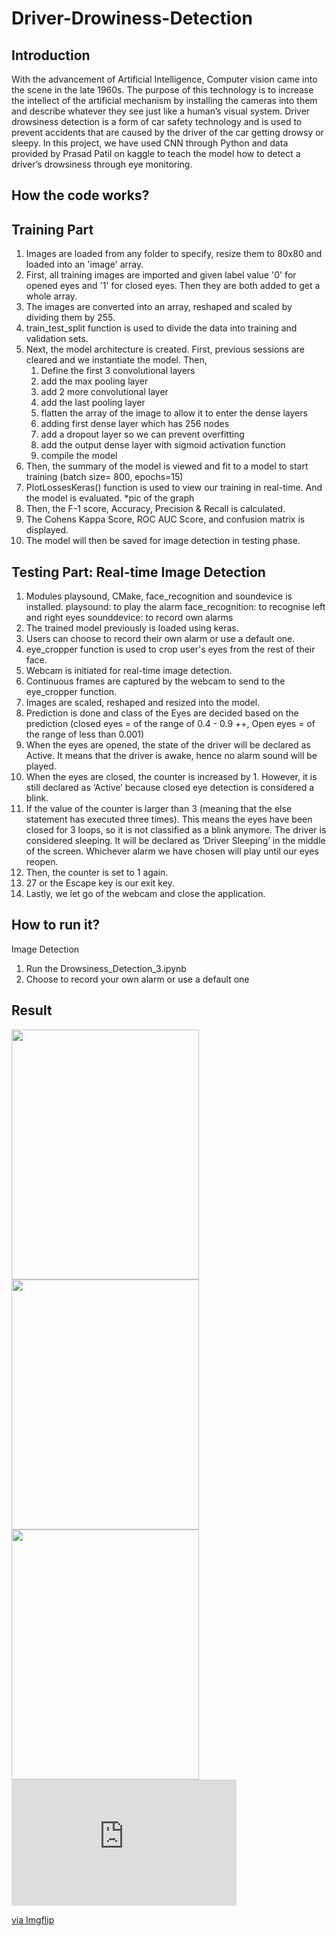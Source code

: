 # Driver-Drowiness-Detection

## Introduction

With the advancement of Artificial Intelligence, Computer vision came into the scene in the late 1960s. The purpose of this technology is to increase the intellect of the artificial mechanism by installing the cameras  into  them  and describe  whatever  they  see just  like  a human’s  visual  system. 
Driver drowsiness detection is a form of car safety technology and is used to prevent accidents that are caused by the driver of the car getting drowsy or sleepy. In this project, we have used CNN through Python and data provided by Prasad Patil on kaggle to teach the model how to detect a driver’s drowsiness through eye monitoring.


## How the code works?

## Training Part
1. Images are loaded from any folder to specify, resize them to 80x80 and loaded into an 'image' array.
2. First, all training images are imported and given label value '0' for opened eyes and '1' for closed eyes. Then they are both added to get a whole array.
3. The images are converted into an array, reshaped and scaled by dividing them by 255.
4. train_test_split function is used to divide the data into training and validation sets.
5. Next, the model architecture is created. First, previous sessions are cleared and we instantiate the model. Then, 
    1. Define the first 3 convolutional layers
    2. add the max pooling layer
    3. add 2 more convolutional layer
    4. add the last pooling layer
    5. flatten the array of the image to allow it to enter the dense layers
    6. adding first dense layer which has 256 nodes
    7. add a dropout layer so we can prevent overfitting
    8. add the output dense layer with sigmoid activation function
    9. compile the model
6. Then, the summary of the model is viewed and fit to a model to start training (batch size= 800, epochs=15)
7. PlotLossesKeras() function is used to view our training in real-time. And the model is evaluated.
 *pic of the graph
 8. Then, the F-1 score, Accuracy, Precision & Recall is calculated.
 9. The Cohens Kappa Score, ROC AUC Score, and confusion matrix is displayed.
 10. The model will then be saved for image detection in testing phase.

## Testing Part: Real-time Image Detection
1. Modules playsound, CMake, face_recognition and soundevice is installed.
    playsound: to play the alarm
    face_recognition: to recognise left and right eyes
    sounddevice: to record own alarms
2. The trained model previously is loaded using keras.
3. Users can choose to record their own alarm or use a default one.
4. eye_cropper function is used to crop user's eyes from the rest of their face.
5. Webcam is initiated for real-time image detection.
6. Continuous frames are captured by the webcam to send to the eye_cropper function.
7. Images are scaled, reshaped and resized into the model.
8. Prediction is done and class of the Eyes are decided based on the prediction (closed eyes = of the range of 0.4 - 0.9 ++, Open eyes = of the range of less than 0.001)
9. When the eyes are opened, the state of the driver will be declared as Active. It means that the driver is awake, hence no alarm sound will be played. 
10. When the eyes are closed, the counter is increased by 1. However, it is still declared as ‘Active’ because closed eye detection is considered a blink. 
11. If the value of the counter is larger than 3 (meaning that the else statement has executed three times). This means the eyes have been closed for 3 loops, so it is not classified as a blink anymore. The driver is considered sleeping. It will be declared as ‘Driver Sleeping’ in the middle of the screen. Whichever alarm we have chosen will play until our eyes reopen. 
12. Then, the counter is set to 1 again. 
13. 27 or the Escape key is our exit key. 
14. Lastly, we let go of the webcam and close the application.

## How to run it?

Image Detection
1. Run the Drowsiness_Detection_3.ipynb 
2. Choose to record your own alarm or use a default one

## Result

<img src="https://user-images.githubusercontent.com/85062756/120106400-5ece6200-c18f-11eb-93ea-bc892dd6a2d4.png" width="300" height="400" />
<img src="https://user-images.githubusercontent.com/85062756/120105676-912a9000-c18c-11eb-883c-5fe43a9dd587.png" width="300" height="400" />
<img src="https://user-images.githubusercontent.com/85062756/120105697-a30c3300-c18c-11eb-8bc6-08294a1f4984.png" width="300" height="400" />
<div style="width:360px;max-width:100%;"><div style="height:0;padding-bottom:56.11%;position:relative;"><iframe width="360" height="202" style="position:absolute;top:0;left:0;width:100%;height:100%;" frameBorder="0" src="https://imgflip.com/embed/5bhpvs"></iframe></div><p><a href="https://imgflip.com/gif/5bhpvs">via Imgflip</a></p></div>
